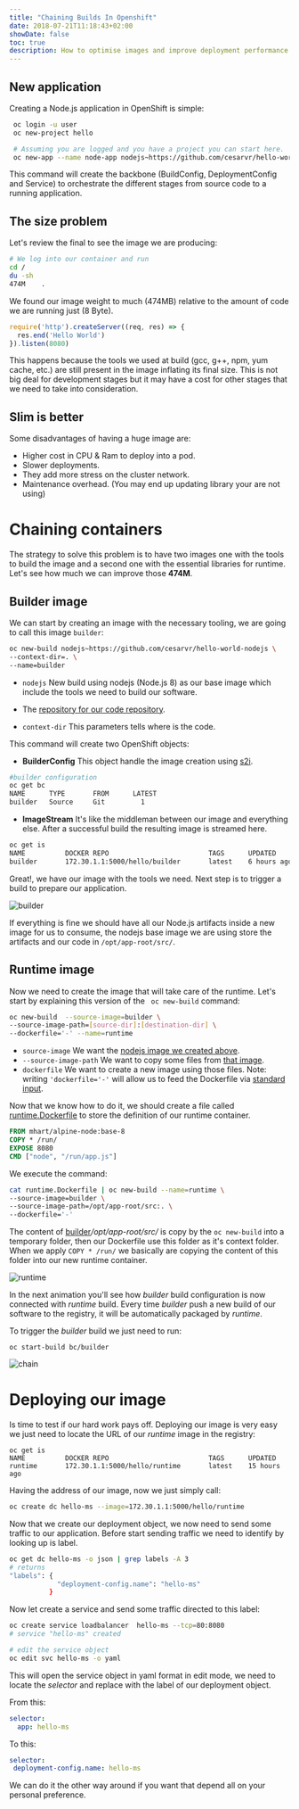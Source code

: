 ```yaml
---
title: "Chaining Builds In Openshift"
date: 2018-07-21T11:18:43+02:00
showDate: false
toc: true
description: How to optimise images and improve deployment performance by using chained builds in Openshift.  
---
```


## New application

Creating a Node.js application in OpenShift is simple:

```sh
 oc login -u user
 oc new-project hello

 # Assuming you are logged and you have a project you can start here.
 oc new-app --name node-app nodejs~https://github.com/cesarvr/hello-world-nodejs #new app using nodejs:latest (Node.js 8)
```

This command will create the backbone (BuildConfig, DeploymentConfig and Service) to orchestrate the different stages from source code to a running application. 

## The size problem 

Let's review the final to see the image we are producing:  

```sh
# We log into our container and run 
cd /
du -sh
474M	.
``` 

We found our image weight to much (474MB) relative to the amount of code we are running just (8 Byte). 

```js
require('http').createServer((req, res) => {
  res.end('Hello World')
}).listen(8080)
```
This happens because the tools we used at build (gcc, g++, npm, yum cache, etc.) are still present in the image inflating its final size. This is not big deal for development stages but it may have a cost for other stages that we need to take into consideration. 
 

## Slim is better

Some disadvantages of having a huge image are: 

- Higher cost in CPU & Ram to deploy into a pod.
- Slower deployments.
- They add more stress on the cluster network. 
- Maintenance overhead. (You may end up updating library your are not using)  

# Chaining containers

The strategy to solve this problem is to have two images one with the tools to build the image and a second one with the essential libraries for runtime. Let's see how much we can improve those **474M**. 

## Builder image 

We can start by creating an image with the necessary tooling, we are going to call this image ```builder```:

```sh
oc new-build nodejs~https://github.com/cesarvr/hello-world-nodejs \
--context-dir=. \
--name=builder   
```   

- ```nodejs``` New build using nodejs (Node.js 8) as our base image which include the tools we need to build our software. 

- The [repository for our code repository](https://github.com/cesarvr/hello-world-nodejs). 

- ```context-dir``` This parameters tells where is the code.

This command will create two OpenShift objects: 


* **BuilderConfig** This object handle the image creation using [s2i](https://github.com/openshift/source-to-image). 

```sh
#builder configuration
oc get bc   
NAME      TYPE       FROM      LATEST
builder   Source     Git         1
```

* **ImageStream** It's like the middleman between our image and everything else. After a successful build the resulting image is streamed here. 

```sh
oc get is
NAME          DOCKER REPO                         TAGS      UPDATED
builder       172.30.1.1:5000/hello/builder       latest    6 hours ago
```

Great!, we have our image with the tools we need. Next step is to trigger a build to prepare our application.  

![builder](https://github.com/cesarvr/hugo-blog/blob/master/static/static/chaining-build/build-tools.gif.gif?raw=true)

If everything is fine we should have all our Node.js artifacts inside a new image for us to consume, the nodejs base image we are using store the artifacts and our code in ```/opt/app-root/src/```. 


## Runtime image 

Now we need to create the image that will take care of the runtime. Let's start by explaining this version of the ``` oc new-build``` command:  

```sh
oc new-build  --source-image=builder \
--source-image-path=[source-dir]:[destination-dir] \
--dockerfile='-' --name=runtime
```

- ```source-image``` We want the [nodejs image we created above](#builder-image).
- ```--source-image-path``` We want to copy some files from [that image](#builder-image). 
- ```dockerfile``` We want to create a new image using those files. Note: writing ```'dockerfile='-'``` will allow us to feed the Dockerfile via [standard input](https://en.wikipedia.org/wiki/Standard_streams#Standard_input_(stdin)).

Now that we know how to do it, we should create a file called [runtime.Dockerfile](https://gist.github.com/cesarvr/fac37fa7825f5ad7a576801fed07d0c8) to store the definition of our runtime container. 

```Dockerfile
FROM mhart/alpine-node:base-8
COPY * /run/
EXPOSE 8080
CMD ["node", "/run/app.js"]
```

We execute the command: 

```sh
cat runtime.Dockerfile | oc new-build --name=runtime \
--source-image=builder \
--source-image-path=/opt/app-root/src:. \
--dockerfile='-'
```

The content of [builder](#builder-image)*/opt/app-root/src/* is copy by the ```oc new-build``` into a temporary folder, then our Dockerfile use this folder as it's context folder. When we apply ```COPY * /run/``` we basically are copying the content of this folder into our new runtime container.


![runtime](https://github.com/cesarvr/hugo-blog/blob/master/static/static/chaining-build/runtime.gif?raw=true)


In the next animation you'll see how *builder* build configuration is now connected with *runtime* build. Every time *builder* push a new build of our software to the registry, it will be automatically packaged by *runtime*. 

To trigger the *builder* build we just need to run: 

```
oc start-build bc/builder
```

![chain](https://github.com/cesarvr/hugo-blog/blob/master/static/static/chaining-build/chain.gif?raw=true)



# Deploying our image

Is time to test if our hard work pays off. Deploying our image is very easy we just need to locate the URL of our *runtime* image in the registry:

```
oc get is
NAME          DOCKER REPO                         TAGS      UPDATED
runtime       172.30.1.1:5000/hello/runtime       latest    15 hours ago
```

Having the address of our image, now we just simply call:

```sh
oc create dc hello-ms --image=172.30.1.1:5000/hello/runtime
```

Now that we create our deployment object, we now need to send some traffic to our application. Before start sending traffic we need to identify by looking up is label. 

```sh
oc get dc hello-ms -o json | grep labels -A 3
# returns 
"labels": {
            "deployment-config.name": "hello-ms"
          }
```

Now let create a service and send some traffic directed to this label: 


```sh 
oc create service loadbalancer  hello-ms --tcp=80:8080
# service "hello-ms" created

# edit the service object
oc edit svc hello-ms -o yaml 
```

This will open the service object in yaml format in edit mode, we need to locate the *selector* and replace with the label of our deployment object. 

From this: 

```yml
selector:
  app: hello-ms
```

To this: 

```yml
selector:
 deployment-config.name: hello-ms
```

We can do it the other way around if you want that depend all on your personal preference.






















